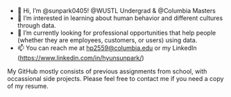 - 👋 Hi, I’m @sunpark0405! @WUSTL Undergrad & @Columbia Masters
- 👀 I’m interested in learning about human behavior and different cultures through data. 
- 🌱 I’m currently looking for professional opportunities that help people (whether they are employees, customers, or users) using data. 
- 📫 You can reach me at hp2559@columbia.edu or my LinkedIn (https://www.linkedin.com/in/hyunsunpark/)

My GitHub mostly consists of previous assignments from school, with occassional side projects. Please feel free to contact me if you need a copy of my resume. 
